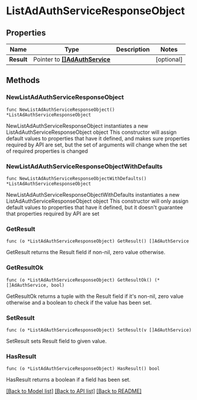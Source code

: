 # ListAdAuthServiceResponseObject

## Properties

Name | Type | Description | Notes
------------ | ------------- | ------------- | -------------
**Result** | Pointer to [**[]AdAuthService**](AdAuthService.md) |  | [optional] 

## Methods

### NewListAdAuthServiceResponseObject

`func NewListAdAuthServiceResponseObject() *ListAdAuthServiceResponseObject`

NewListAdAuthServiceResponseObject instantiates a new ListAdAuthServiceResponseObject object
This constructor will assign default values to properties that have it defined,
and makes sure properties required by API are set, but the set of arguments
will change when the set of required properties is changed

### NewListAdAuthServiceResponseObjectWithDefaults

`func NewListAdAuthServiceResponseObjectWithDefaults() *ListAdAuthServiceResponseObject`

NewListAdAuthServiceResponseObjectWithDefaults instantiates a new ListAdAuthServiceResponseObject object
This constructor will only assign default values to properties that have it defined,
but it doesn't guarantee that properties required by API are set

### GetResult

`func (o *ListAdAuthServiceResponseObject) GetResult() []AdAuthService`

GetResult returns the Result field if non-nil, zero value otherwise.

### GetResultOk

`func (o *ListAdAuthServiceResponseObject) GetResultOk() (*[]AdAuthService, bool)`

GetResultOk returns a tuple with the Result field if it's non-nil, zero value otherwise
and a boolean to check if the value has been set.

### SetResult

`func (o *ListAdAuthServiceResponseObject) SetResult(v []AdAuthService)`

SetResult sets Result field to given value.

### HasResult

`func (o *ListAdAuthServiceResponseObject) HasResult() bool`

HasResult returns a boolean if a field has been set.


[[Back to Model list]](../README.md#documentation-for-models) [[Back to API list]](../README.md#documentation-for-api-endpoints) [[Back to README]](../README.md)


